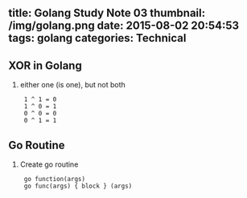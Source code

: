 title: Golang Study Note 03
thumbnail: /img/golang.png
date: 2015-08-02 20:54:53
tags: golang
categories: Technical
---

## XOR in Golang

1. either one (is one), but not both

		1 ^ 1 = 0
		1 ^ 0 = 1
		0 ^ 0 = 0
		0 ^ 1 = 1


## Go Routine

1. Create go routine

		go function(args)
		go func(args) { block } (args)
